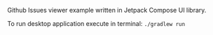 Github Issues viewer example written in Jetpack Compose UI library.

To run desktop application execute in terminal:
`./gradlew run`
